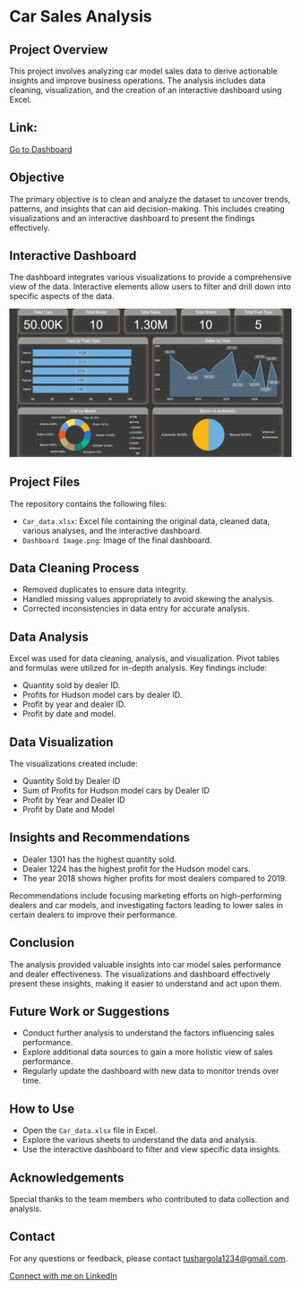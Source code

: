 # Car Sales Analysis

## Project Overview
This project involves analyzing car model sales data to derive actionable insights and improve business operations. The analysis includes data cleaning, visualization, and the creation of an interactive dashboard using Excel.

## Link:

[Go to Dashboard](https://app.powerbi.com/reportEmbed?reportId=14c8850b-491e-4f86-a80d-0e9fb437fd53&autoAuth=true&ctid=56c1d497-700b-49cf-8f8d-3dd6b20d522f)

## Objective
The primary objective is to clean and analyze the dataset to uncover trends, patterns, and insights that can aid decision-making. This includes creating visualizations and an interactive dashboard to present the findings effectively.

## Interactive Dashboard
The dashboard integrates various visualizations to provide a comprehensive view of the data. Interactive elements allow users to filter and drill down into specific aspects of the data.

![Car Model Unit Sales Dashboard](https://github.com/tushar8057/Car_Sales_Analysis-PowerBi/blob/main/Dashboard%20Image.png)

## Project Files
The repository contains the following files:

- `Car_data.xlsx`: Excel file containing the original data, cleaned data, various analyses, and the interactive dashboard.
- `Dashboard Image.png`: Image of the final dashboard.

## Data Cleaning Process
- Removed duplicates to ensure data integrity.
- Handled missing values appropriately to avoid skewing the analysis.
- Corrected inconsistencies in data entry for accurate analysis.

## Data Analysis
Excel was used for data cleaning, analysis, and visualization. Pivot tables and formulas were utilized for in-depth analysis. Key findings include:

- Quantity sold by dealer ID.
- Profits for Hudson model cars by dealer ID.
- Profit by year and dealer ID.
- Profit by date and model.

## Data Visualization
The visualizations created include:

- Quantity Sold by Dealer ID
- Sum of Profits for Hudson model cars by Dealer ID
- Profit by Year and Dealer ID
- Profit by Date and Model



## Insights and Recommendations
- Dealer 1301 has the highest quantity sold.
- Dealer 1224 has the highest profit for the Hudson model cars.
- The year 2018 shows higher profits for most dealers compared to 2019.

Recommendations include focusing marketing efforts on high-performing dealers and car models, and investigating factors leading to lower sales in certain dealers to improve their performance.

## Conclusion
The analysis provided valuable insights into car model sales performance and dealer effectiveness. The visualizations and dashboard effectively present these insights, making it easier to understand and act upon them.

## Future Work or Suggestions
- Conduct further analysis to understand the factors influencing sales performance.
- Explore additional data sources to gain a more holistic view of sales performance.
- Regularly update the dashboard with new data to monitor trends over time.

## How to Use
- Open the `Car_data.xlsx` file in Excel.
- Explore the various sheets to understand the data and analysis.
- Use the interactive dashboard to filter and view specific data insights.

## Acknowledgements
Special thanks to the team members who contributed to data collection and analysis.

## Contact
For any questions or feedback, please contact [tushargola1234@gmail.com](mailto:tushargola1234@gmail.com).

[Connect with me on LinkedIn](https://www.linkedin.com/in/tushar-kumar-4138701a1/)

